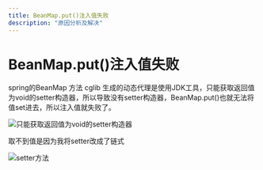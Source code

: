 ```yaml
---
title: BeanMap.put()注入值失败
description: "原因分析及解决"
---
```

# BeanMap.put()注入值失败

spring的BeanMap 方法 cglib 生成的动态代理是使用JDK工具，只能获取返回值为void的setter构造器，所以导致没有setter构造器，BeanMap.put()也就无法将值set进去，所以注入值就失败了。

![只能获取返回值为void的setter构造器](/img/3/3/img1.png)


取不到值是因为我将setter改成了链式

![setter方法](/img/3/3/img2.png)
